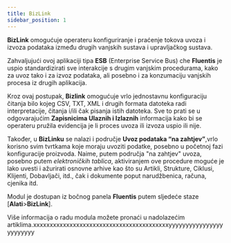 ```yaml
---
title: BizLink
sidebar_position: 1
---
```



**BizLink** omogućuje operateru konfiguriranje i praćenje tokova uvoza i izvoza podataka između drugih vanjskih sustava i upravljačkog sustava.

Zahvaljujući ovoj aplikaciji tipa **ESB** (Enterprise Service Bus) che **Fluentis** je uspio standardizirati sve interakcije s drugim vanjskim procedurama, kako za uvoz tako i za izvoz podataka, ali posebno i za konzumaciju vanjskih procesa iz drugih aplikacija.

Kroz ovaj postupak, **Bizlink** omogućuje vrlo jednostavnu konfiguraciju čitanja bilo kojeg CSV, TXT, XML i drugih formata datoteka radi interpretacije, čitanja i/ili čak pisanja istih datoteka. Sve to prati se u odgovarajućim **Zapisnicima Ulaznih i Izlaznih** informacija kako bi se operateru pružila evidencija je li proces uvoza ili izvoza uspio ili nije.

Također, u **BizLinku** se nalazi i područje **Uvoz podataka “na zahtjev”**,vrlo korisno svim tvrtkama koje moraju uvoziti podatke, posebno u početnoj fazi konfiguracije proizvoda. Naime, putem područja "na zahtjev" uvoza, posebno putem *elektroničkih tablica*, aktiviranjem ove procedure moguće je lako uvesti i ažurirati osnovne arhive kao što su Artikli, Strukture, Ciklusi, Klijenti, Dobavljači, itd., čak i dokumente poput narudžbenica, računa, cjenika itd.

Modul je dostupan iz bočnog panela **Fluentis** putem sljedeće staze [**Alati**>**BizLink**].

Više informacija o radu modula možete pronaći u nadolazećim artiklima.xxxxxxxxxxxxxxxxxxxxxxxxxxxxxxxxxxxxxxxxxyyyyyyyyyyyyyyyyyyyyyyyy
